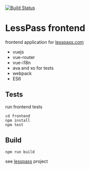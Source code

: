 [![Build Status](https://travis-ci.org/lesspass/frontend.svg?branch=master)](https://travis-ci.org/lesspass/frontend)

# LessPass frontend

frontend application for [lesspass.com](https://lesspass.com)


 - vuejs
 - vue-router
 - vue-i18n
 - ava and xo for tests
 - webpack
 - ES6


## Tests

run frontend tests

    cd frontend
    npm install
    npm test


## Build

    npm run build

see [lesspass](https://github.com/lesspass/lesspass) project

